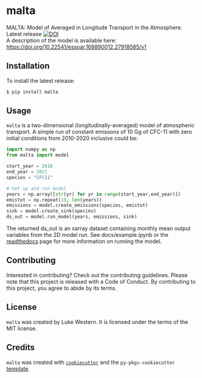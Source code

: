# malta

MALTA: Model of Averaged in Longitude Transport in the Atmosphere.\
Latest release [![DOI](https://zenodo.org/badge/656881397.svg)](https://zenodo.org/badge/latestdoi/656881397)\
A description of the model is available here: https://doi.org/10.22541/essoar.168890012.27918585/v1

## Installation
To install the latest release:
```bash
$ pip install malta
```

## Usage

`malta` is a two-dimensional (longitudinally-averaged) model of atmospheric transport.
A simple run of constant emissons of 10 Gg of CFC-11 with zero initial conditions
from 2010-2020 inclusive could be:
```python
import numpy as np
from malta import model

start_year = 2010
end_year = 2021
species = "CFC11"

# Set up and run model
years = np.array([str(yr) for yr in range(start_year,end_year)])
emistot = np.repeat(10, len(years))
emissions = model.create_emissions(species, emistot)
sink = model.create_sink(species)
ds_out = model.run_model(years, emissions, sink) 
```
The returned ds_out is an xarray dataset containing monthly mean output variables from 
the 2D model run.
See docs/example.ipynb or the [readthedocs](https://malta.readthedocs.io/en/latest/index.html) page for more information on running the model.

## Contributing

Interested in contributing? Check out the contributing guidelines. Please note that this project is released with a Code of Conduct. By contributing to this project, you agree to abide by its terms.

## License

`malta` was created by Luke Western. It is licensed under the terms of the MIT license.

## Credits

`malta` was created with [`cookiecutter`](https://cookiecutter.readthedocs.io/en/latest/) and the `py-pkgs-cookiecutter` [template](https://github.com/py-pkgs/py-pkgs-cookiecutter).

